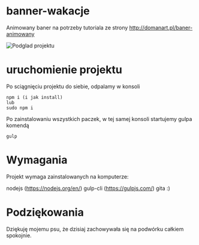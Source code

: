 # banner-wakacje
Animowany baner na potrzeby tutoriala ze strony http://domanart.pl/baner-animowany

![Podglad projektu](https://github.com/kartofelek007/banner-wakacje/images/preview.png)

# uruchomienie projektu
Po sciągnięciu projektu do siebie, odpalamy w konsoli

```
npm i (i jak install)
lub
sudo npm i
```

Po zainstalowaniu wszystkich paczek, w tej samej konsoli
startujemy gulpa komendą

```
gulp
```

# Wymagania
Projekt wymaga zainstalowanych na komputerze:

nodejs (https://nodejs.org/en/)
gulp-cli (https://gulpjs.com/)
gita :)

# Podziękowania
Dziękuję mojemu psu, że dzisiaj zachowywała się na podwórku całkiem spokojnie.
